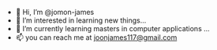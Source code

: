 - 👋 Hi, I’m @jomon-james
- 👀 I’m interested in learning new things...
- 🌱 I’m currently learning masters in computer applications ...
- 📫 you can reach me at joonjames117@gmail.com


<!---
jomon-james/jomon-james is a ✨ special ✨ repository because its `README.md` (this file) appears on your GitHub profile.
You can click the Preview link to take a look at your changes.
--->
